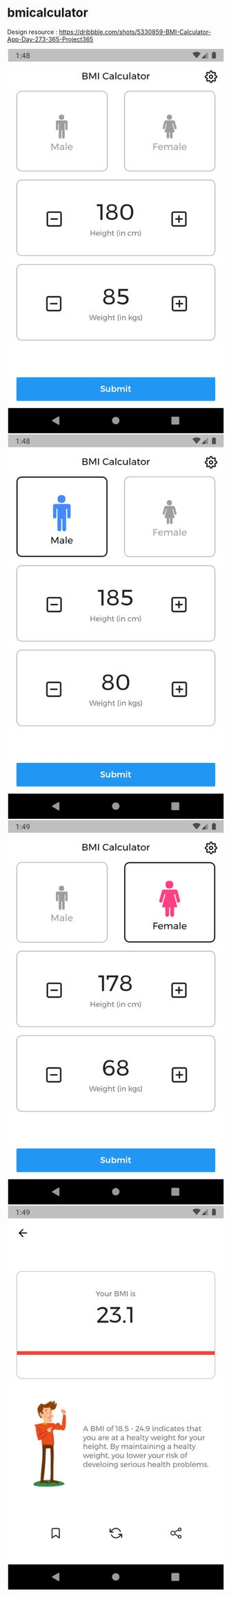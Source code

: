 # bmicalculator
Design resource : <a href="https://dribbble.com/shots/5330859-BMI-Calculator-App-Day-273-365-Project365">https://dribbble.com/shots/5330859-BMI-Calculator-App-Day-273-365-Project365</a>
<p align="center">
 <img src="screenshots/ss1.png" width="500" />
 <img src="screenshots/ss2.png" width="500" />
 <img src="screenshots/ss3.png" width="500" />
 <img src="screenshots/ss4.png" width="500" />
</p>
